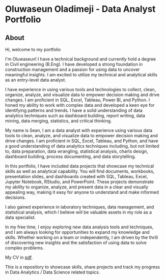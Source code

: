 # Oluwaseun Oladimeji - Data Analyst Portfolio

## About

Hi, welcome to my portfolio

I'm Oluwaseun! I have a technical background and currently hold a degree in Civil engineering (B.Eng). I have developed a strong foundation in construction management and a passion for using data to uncover meaningful insights. I am excited to utilize my technical and analytical skills as an entry-level data analyst. 

I have experience in using various tools and technologies to collect, clean, organize, analyze, and visualize data to empower decision making and drive changes. I am proficient in SQL, Excel, Tableau, Power BI, and Python. I honed my ability to work with complex data and developed a keen eye for identifying patterns and trends. I have a solid understanding of data analytics techniques such as dashboard building, report writing, data mining, data merging, statistics, and critical thinking.

My name is Sean, I am a data analyst with experience using various data tools to clean, analyze, and visualize data to empower decision making and drive changes. I am proficient in SQL, Excel, Tableau, and Python, and have a good understanding of data analytics techniques including, but not limited to, data preparation, data wrangling, statistical analysis, charts design, dashboard building, process documenting, and data storytelling.

In this portfolio, I have included data projects that showcase my technical skills as well as analytical capability. You will find documents, workbooks, presentation slides, and dashboards created with SQL, Tableau, Excel, Jupyter Notebook, RStudio, and PowerPoint. These projects demonstrate my ability to organize, analyze, and present data in a clear and visually appealing way, making it easy for anyone to understand and make informed decisions.

 I also gained experience in laboratory techniques, data management, and statistical analysis, which I believe will be valuable assets in my role as a data specialist.

In my free time, I enjoy exploring new data analysis tools and techniques, and I am always looking for opportunities to expand my knowledge and skills. Whether working on a team or independently, I am driven by the thrill of discovering new insights and the satisfaction of using data to solve complex problems.

My CV in [pdf](https://github.com/tiannaparris/Data-Analysis-Portfolio/blob/main/Tianna%20Parris%20CV.pdf).

This is a repository to showcase skills, share projects and track my progress in Data Analytics / Data Science related topics.

